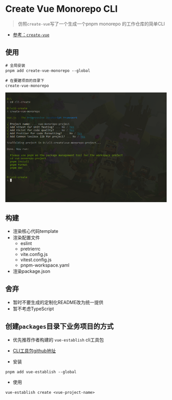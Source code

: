 # Create Vue Monorepo CLI

> 仿照`create-vue`写了一个生成一个pnpm monorepo 的工作仓库的简单CLI

- [参考：`create-vue`](https://github.com/vuejs/create-vue#readme)

## 使用

```shell
# 全局安装
pnpm add create-vue-monorepo --global
```

```shell
# 在要建项目的目录下
create-vue-monorepo
```

![演示](https://github.com/laqudee/create-vue-monorepo/blob/master/media/it-work.png)


## 构建

- 渲染核心代码template
- 渲染配置文件
  - eslint
  - pretrierrc
  - vite.config.js
  - vitest.config.js
  - pnpm-workspace.yaml
- 渲染package.json

## 舍弃
- 暂时不要生成的定制化README改为统一提供
- 暂不考虑TypeScript

## 创建`packages`目录下业务项目的方式

- 优先推荐作者构建的 `vue-establish` cli工具包

- [CLI工具包github地址](https://github.com/laqudee/vue-establish)

- 安装

```shell
pnpm add vue-establish --global
```

- 使用

```shell
vue-establish create <vue-project-name>
```
